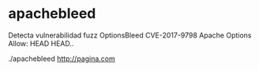 # apachebleed

Detecta vulnerabilidad fuzz OptionsBleed CVE-2017-9798 Apache Options Allow: HEAD HEAD..

./apachebleed http://pagina.com
